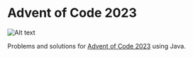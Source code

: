 # Advent of Code 2023

![Alt text](https://upload.wikimedia.org/wikipedia/en/thumb/3/30/Java_programming_language_logo.svg/800px-Java_programming_language_logo.svg.png)

Problems and solutions for [Advent of Code 2023](https://adventofcode.com/2023) using Java.
